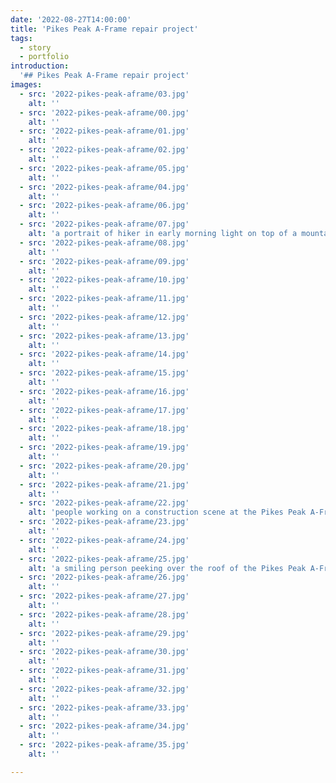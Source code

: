 ```yaml
---
date: '2022-08-27T14:00:00'
title: 'Pikes Peak A-Frame repair project'
tags:
  - story
  - portfolio
introduction:
  '## Pikes Peak A-Frame repair project'
images:
  - src: '2022-pikes-peak-aframe/03.jpg'
    alt: ''
  - src: '2022-pikes-peak-aframe/00.jpg'
    alt: ''
  - src: '2022-pikes-peak-aframe/01.jpg'
    alt: ''
  - src: '2022-pikes-peak-aframe/02.jpg'
    alt: ''
  - src: '2022-pikes-peak-aframe/05.jpg'
    alt: ''
  - src: '2022-pikes-peak-aframe/04.jpg'
    alt: ''
  - src: '2022-pikes-peak-aframe/06.jpg'
    alt: ''
  - src: '2022-pikes-peak-aframe/07.jpg'
    alt: 'a portrait of hiker in early morning light on top of a mountain'
  - src: '2022-pikes-peak-aframe/08.jpg'
    alt: ''
  - src: '2022-pikes-peak-aframe/09.jpg'
    alt: ''
  - src: '2022-pikes-peak-aframe/10.jpg'
    alt: ''
  - src: '2022-pikes-peak-aframe/11.jpg'
    alt: ''
  - src: '2022-pikes-peak-aframe/12.jpg'
    alt: ''
  - src: '2022-pikes-peak-aframe/13.jpg'
    alt: ''
  - src: '2022-pikes-peak-aframe/14.jpg'
    alt: ''
  - src: '2022-pikes-peak-aframe/15.jpg'
    alt: ''
  - src: '2022-pikes-peak-aframe/16.jpg'
    alt: ''
  - src: '2022-pikes-peak-aframe/17.jpg'
    alt: ''
  - src: '2022-pikes-peak-aframe/18.jpg'
    alt: ''
  - src: '2022-pikes-peak-aframe/19.jpg'
    alt: ''
  - src: '2022-pikes-peak-aframe/20.jpg'
    alt: ''
  - src: '2022-pikes-peak-aframe/21.jpg'
    alt: ''
  - src: '2022-pikes-peak-aframe/22.jpg'
    alt: 'people working on a construction scene at the Pikes Peak A-Frame'
  - src: '2022-pikes-peak-aframe/23.jpg'
    alt: ''
  - src: '2022-pikes-peak-aframe/24.jpg'
    alt: ''
  - src: '2022-pikes-peak-aframe/25.jpg'
    alt: 'a smiling person peeking over the roof of the Pikes Peak A-Frame'
  - src: '2022-pikes-peak-aframe/26.jpg'
    alt: ''
  - src: '2022-pikes-peak-aframe/27.jpg'
    alt: ''
  - src: '2022-pikes-peak-aframe/28.jpg'
    alt: ''
  - src: '2022-pikes-peak-aframe/29.jpg'
    alt: ''
  - src: '2022-pikes-peak-aframe/30.jpg'
    alt: ''
  - src: '2022-pikes-peak-aframe/31.jpg'
    alt: ''
  - src: '2022-pikes-peak-aframe/32.jpg'
    alt: ''
  - src: '2022-pikes-peak-aframe/33.jpg'
    alt: ''
  - src: '2022-pikes-peak-aframe/34.jpg'
    alt: ''
  - src: '2022-pikes-peak-aframe/35.jpg'
    alt: ''

---
```


